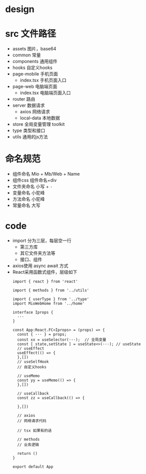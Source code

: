 # design

# src 文件路径
- assets      图片，base64
- common      常量
- components  通用组件
- hooks       自定义hooks
- page-mobile 手机页面
  - index.tsx   手机页面入口
- page-web    电脑端页面
  - index.tsx   电脑端页面入口
- router      路由
- server      数据请求
  - axios       网络请求
  - local-data  本地数据
- store       全局变量管理 toolkit
- type        类型和接口
- utils       通用的js方法

# 命名规范
- 组件命名 Mio + Mb/Web + Name
- 组件css  组件命名+div
- 文件夹命名 小写 + `-`
- 变量命名 小驼峰
- 方法命名 小驼峰
- 常量命名 大写

# code
- import 分为三层，每层空一行
  - 第三方库
  - 其它文件夹方法等
  - 接口、组件
- axios使用 async await 方式
- React采用函数式组件，层级如下
  ```tsx
  import { react } from 'react'

  import { methods } from '../utils'

  import { userType } from '../type'
  import MioWebHome from '../home'

  interface Iprops {
    ···
  }

  const App:React.FC<Iprops> = (props) => {  
    const { ··· } = props;
    const xx = useSelector(···);  // 全局变量
    const [ state,setState ] = useState<>(···); // useState
    // useEffect 
    useEffect(() => {
    },[])
    // useSelfHook
    // 自定义hooks
    
    // useMemo
    const yy = useMemo(() => {
    },[])

    // useCallback
    const zz = useCallback(() => {

    },[])

    // axios
    // 网络请求代码

    // tsx 如果有的话

    // methods 
    // 业务逻辑

    return ()
  }

  export default App
  ```
